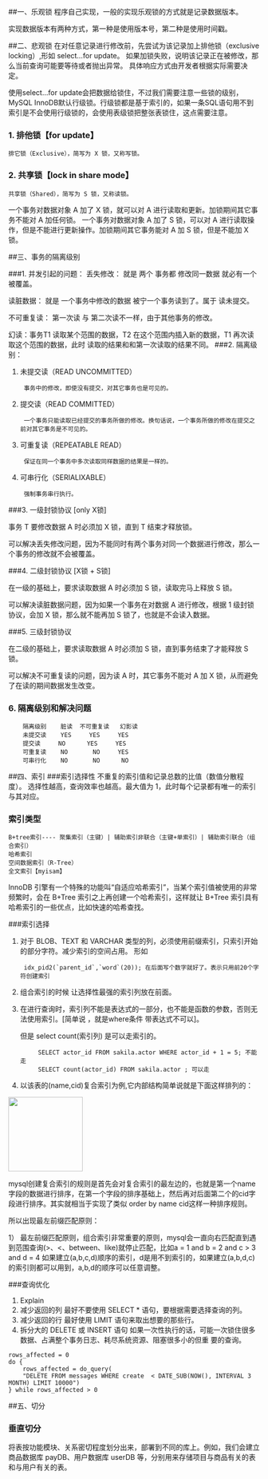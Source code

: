 ##一、乐观锁
程序自己实现，一般的实现乐观锁的方式就是记录数据版本。

实现数据版本有两种方式，第一种是使用版本号，第二种是使用时间戳。

##二、悲观锁
在对任意记录进行修改前，先尝试为该记录加上排他锁（exclusive locking）,形如 select…for update。
如果加锁失败，说明该记录正在被修改，那么当前查询可能要等待或者抛出异常。 具体响应方式由开发者根据实际需要决定。

使用select…for update会把数据给锁住，不过我们需要注意一些锁的级别，MySQL InnoDB默认行级锁。行级锁都是基于索引的，如果一条SQL语句用不到索引是不会使用行级锁的，会使用表级锁把整张表锁住，这点需要注意。
### 1. 排他锁【for update】
    排它锁（Exclusive），简写为 X 锁，又称写锁。
### 2. 共享锁【lock in share mode】    
    共享锁（Shared），简写为 S 锁，又称读锁。
    
   一个事务对数据对象 A 加了 X 锁，就可以对 A 进行读取和更新。加锁期间其它事务不能对 A 加任何锁。
一个事务对数据对象 A 加了 S 锁，可以对 A 进行读取操作，但是不能进行更新操作。加锁期间其它事务能对 A 加 S 锁，但是不能加 X 锁。
    
##三、事务的隔离级别

###1. 并发引起的问题：
丢失修改： 就是 两个 事务都 修改同一数据 就必有一个被覆盖。

读脏数据： 就是 一个事务中修改的数据 被宁一个事务读到了。属于 读未提交。

不可重复读： 第一次读 与 第二次读不一样，由于其他事务的修改。

幻读：事务T1 读取某个范围的数据，T2 在这个范围内插入新的数据，T1 再次读取这个范围的数据，此时		读取的结果和和第一次读取的结果不同。
###2. 隔离级别：
1. 未提交读（READ UNCOMMITTED） 

		事务中的修改，即使没有提交，对其它事务也是可见的。

2. 提交读（READ COMMITTED） 

		一个事务只能读取已经提交的事务所做的修改。换句话说，一个事务所做的修改在提交之前对其它事务是不可见的。

3. 可重复读（REPEATABLE READ） 

		保证在同一个事务中多次读取同样数据的结果是一样的。

4. 可串行化（SERIALIXABLE） 

		强制事务串行执行。

###3. 一级封锁协议    [only X锁]

事务 T 要修改数据 A 时必须加 X 锁，直到 T 结束才释放锁。

可以解决丢失修改问题，因为不能同时有两个事务对同一个数据进行修改，那么一个事务的修改就不会被覆盖。 

###4. 二级封锁协议   [X锁 + S锁]

在一级的基础上，要求读取数据 A 时必须加 S 锁，读取完马上释放 S 锁。

可以解决读脏数据问题，因为如果一个事务在对数据 A 进行修改，根据 1 级封锁协议，会加 X 锁，那么就不能再加 S 锁了，也就是不会读入数据。

###5. 三级封锁协议 	

在二级的基础上，要求读取数据 A 时必须加 S 锁，直到事务结束了才能释放 S 锁。

可以解决不可重复读的问题，因为读 A 时，其它事务不能对 A 加 X 锁，从而避免了在读的期间数据发生改变。

### 6. 隔离级别和解决问题

		隔离级别	脏读	不可重复读	幻影读
		未提交读	YES	    YES	    YES
		提交读	    NO	    YES	    YES
		可重复读	NO	     NO	    YES
		可串行化	NO	     NO	     NO
##四、索引
###索引选择性
不重复的索引值和记录总数的比值（数值分散程度）。
选择性越高，查询效率也越高。最大值为 1，此时每个记录都有唯一的索引与其对应。
### 索引类型
	B+tree索引---- 聚集索引（主键）| 辅助索引非联合（主键+单索引）| 辅助索引联合（组合索引）
	哈希索引
	空间数据索引（R-Tree）
	全文索引【myisam】

InnoDB 引擎有一个特殊的功能叫“自适应哈希索引”，当某个索引值被使用的非常频繁时，会在 B+Tree 索引之上再创建一个哈希索引，这样就让 B+Tree 索引具有哈希索引的一些优点，比如快速的哈希查找。

###索引选择

1. 对于 BLOB、TEXT 和 VARCHAR 类型的列，必须使用前缀索引，只索引开始的部分字符。减少索引的空间占用。
形如 
				
		idx_pid2(`parent_id`,`word`(20)); 在后面写个数字就好了。表示只用前20个字符创建索引


2. 组合索引的时候 让选择性最强的索引列放在前面。
3. 在进行查询时，索引列不能是表达式的一部分，也不能是函数的参数，否则无法使用索引。[简单说 ，就是where条件 带表达式不可以]。

	但是 select count(索引列) 是可以走索引的。
	
			SELECT actor_id FROM sakila.actor WHERE actor_id + 1 = 5; 不能走
			SELECT count(actor_id) FROM sakila.actor ; 可以走


4. 以该表的(name,cid)复合索引为例,它内部结构简单说就是下面这样排列的：

<img src="https://pic3.zhimg.com/50/8c45fe417afbe97127e8c55fe1cd9395_hd.jpg" data-rawwidth="149" data-rawheight="205" class="content_image" width="149">


mysql创建复合索引的规则是首先会对复合索引的最左边的，也就是第一个name字段的数据进行排序，在第一个字段的排序基础上，然后再对后面第二个的cid字段进行排序。其实就相当于实现了类似 order by name cid这样一种排序规则。

所以出现最左前缀匹配原则：


1） 最左前缀匹配原则，组合索引非常重要的原则，mysql会一直向右匹配直到遇到范围查询(>、<、between、like)就停止匹配，比如a = 1 and b = 2 and c > 3 and d = 4 如果建立(a,b,c,d)顺序的索引，d是用不到索引的，如果建立(a,b,d,c)的索引则都可以用到，a,b,d的顺序可以任意调整。
 

###查询优化
1. Explain
2. 减少返回的列   最好不要使用 SELECT * 语句，要根据需要选择查询的列。
3. 减少返回的行   最好使用 LIMIT 语句来取出想要的那些行。
4. 拆分大的 DELETE 或 INSERT 语句
   如果一次性执行的话，可能一次锁住很多数据、占满整个事务日志、耗尽系统资源、阻塞很多小的但重      要的查询。

```
rows_affected = 0
do {
    rows_affected = do_query(
    "DELETE FROM messages WHERE create  < DATE_SUB(NOW(), INTERVAL 3 MONTH) LIMIT 10000")
} while rows_affected > 0

``` 


##五、切分

### 垂直切分
将表按功能模块、关系密切程度划分出来，部署到不同的库上。例如，我们会建立商品数据库 payDB、用户数据库 userDB 等，分别用来存储项目与商品有关的表和与用户有关的表。













		
		
		
		


















